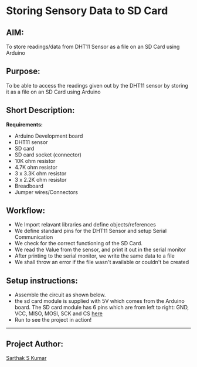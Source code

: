 # Storing Sensory Data to SD Card

## AIM:

To store readings/data from DHT11 Sensor as a file on an SD Card using Arduino

## Purpose:

To be able to access the readings given out by the DHT11 sensor by storing it as a file on an SD Card using Arduino

## Short Description:

**Requirements:**

- Arduino Development board
- DHT11 sensor
- SD card
- SD card socket (connector)
- 10K ohm resistor
- 4.7K ohm resistor
- 3 x 3.3K ohm resistor
- 3 x 2.2K ohm resistor
- Breadboard
- Jumper wires/Connectors

## Workflow:

- We Import relavant libraries and define objects/references
- We define standard pins for the DHT11 Sensor and setup Serial Communication
- We check for the correct functioning of the SD Card.
- We read the Value from the sensor, and print it out in the serial monitor
- After printing to the serial monitor, we write the same data to a file
- We shall throw an error if the file wasn't available or couldn't be created

## Setup instructions:

- Assemble the circuit as shown below.
- the sd card module is supplied with 5V which comes from the Arduino board. The SD card module has 6 pins which are from left to right: GND, VCC, MISO, MOSI, SCK and CS [here]()
- Run to see the project in action!

---

## Project Author:

[Sarthak S Kumar](https://github.com/SarthakSKumar)
